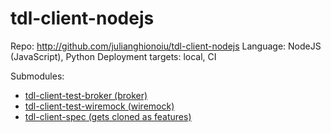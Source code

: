 # tdl-client-nodejs

Repo: http://github.com/julianghionoiu/tdl-client-nodejs
Language: NodeJS (JavaScript), Python
Deployment targets: local, CI

Submodules:

- [tdl-client-test-broker (broker)](tdl-client-test-broker.md)
- [tdl-client-test-wiremock (wiremock)](tdl-client-test-wiremock.md)
- [tdl-client-spec (gets cloned as features)](tdl-client-spec.md)
